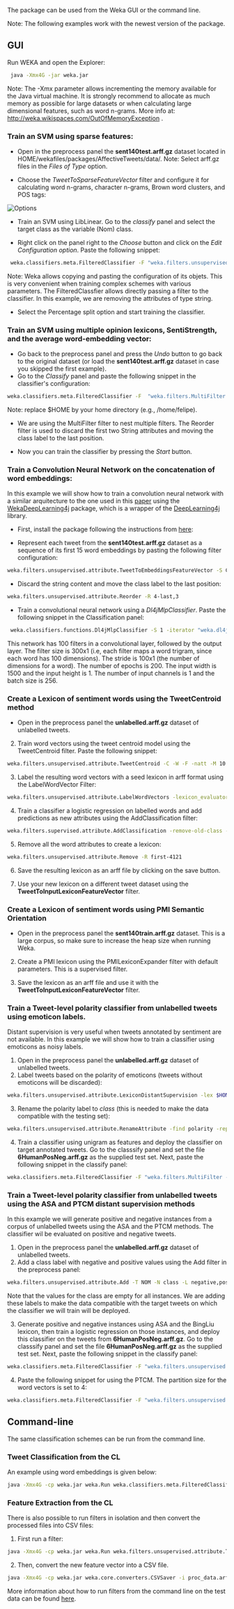 

The package can be used from the Weka GUI or the command line.

Note: The following examples work with the newest version of the package. 

## GUI 

Run WEKA and open the Explorer:  
```bash
 java -Xmx4G -jar weka.jar 
```

Note: The -Xmx parameter allows incrementing the memory available for the Java virtual machine. It is strongly recommend to allocate as much memory as possible for large datasets or when calculating large dimensional features, such as word n-grams. More info at: http://weka.wikispaces.com/OutOfMemoryException .

### Train an SVM using sparse features:

* Open in the preprocess panel the __sent140test.arff.gz__ dataset located in HOME/wekafiles/packages/AffectiveTweets/data/. Note: Select arff.gz files in the *Files of Type* option. 

* Choose the *TweetToSparseFeatureVector* filter and configure it for calculating word n-grams, character n-grams, Brown word clusters, and POS tags:


![Options](img/tweetToSparseOptions.png)


* Train an SVM using LibLinear. Go to the *classify* panel and select the target class as the variable (Nom) class. 
 
* Right click on the panel right to the *Choose* button and click on the *Edit Configuration option*. Paste the following snippet:
 
```bash
 weka.classifiers.meta.FilteredClassifier -F "weka.filters.unsupervised.attribute.RemoveType -T string" -W    weka.classifiers.functions.LibLINEAR -- -S 1 -C 1.0 -E 0.001 -B 1.0 -L 0.1 -I 1000
``` 

 Note: Weka allows copying and pasting the configuration of its objets. This is very convenient when training complex schemes with various parameters.  The FilteredClassfier allows directly  passing a filter to the classifier. In this example, we are removing the attributes of type string.
 
* Select the Percentage split option and start training the classifier. 

### Train an SVM using multiple opinion lexicons, SentiStrength, and the average word-embedding vector:
* Go back to the preprocess panel and press the *Undo* button to go back to the original dataset (or load the __sent140test.arff.gz__ dataset in case you skipped the first example).
* Go to the *Classify* panel and paste the following snippet in the classifier's configuration:

```bash
weka.classifiers.meta.FilteredClassifier -F  "weka.filters.MultiFilter -F \"weka.filters.unsupervised.attribute.TweetToSentiStrengthFeatureVector -L $HOME/wekafiles/packages/AffectiveTweets/lexicons/SentiStrength/english -stemmer weka.core.stemmers.NullStemmer -stopwords-handler \\\"weka.core.stopwords.Null \\\" -I 1 -U -tokenizer \\\"weka.core.tokenizers.TweetNLPTokenizer \\\"\" -F \"weka.filters.unsupervised.attribute.TweetToLexiconFeatureVector -F -D -R -A -T -L -N -P -J -H -Q -stemmer weka.core.stemmers.NullStemmer -stopwords-handler \\\"weka.core.stopwords.Null \\\" -I 1 -U -tokenizer \\\"weka.core.tokenizers.TweetNLPTokenizer \\\"\" -F \"weka.filters.unsupervised.attribute.TweetToEmbeddingsFeatureVector -S AVERAGE_ACTION -embeddingHandler \\\"affective.core.CSVEmbeddingHandler -K $HOME/wekafiles/packages/AffectiveTweets/resources/w2v.twitter.edinburgh.100d.csv.gz -sep \\\\\\\"\\\\\\\\t\\\\\\\" -I last\\\" -K 15 -stemmer weka.core.stemmers.NullStemmer -stopwords-handler \\\"weka.core.stopwords.Null \\\" -I 1 -U -tokenizer \\\"weka.core.tokenizers.TweetNLPTokenizer \\\"\" -F \"weka.filters.unsupervised.attribute.Reorder -R 4-last,3\"" -W weka.classifiers.functions.LibLINEAR -- -S 1 -C 1.0 -E 0.001 -B 1.0 -L 0.1 -I 1000
```
 Note: replace $HOME by your home directory (e.g., /home/felipe). 

* We are using the MultiFilter filter to nest multiple filters.  The Reorder filter is used to discard the first two String attributes and moving the class label to the last position.

* Now you can train the classifier by pressing the *Start* button. 


### Train a Convolution Neural Network on the concatenation of word embeddings:
In this example we will show how to train a convolution neural network with a similar arquitecture to the one used in this [paper](http://dl.acm.org/citation.cfm?doid=2766462.2767830) using the [WekaDeepLearning4j](https://deeplearning.cms.waikato.ac.nz/) package, which is a wrapper of the [DeepLearning4j](https://deeplearning4j.org/) library. 

* First, install the package following the instructions from [here](https://deeplearning.cms.waikato.ac.nz/install/):


* Represent each tweet from the __sent140test.arff.gz__  dataset as a sequence of its first 15 word embeddings by pasting the following filter configuration:

```bash
weka.filters.unsupervised.attribute.TweetToEmbeddingsFeatureVector -S CONCATENATE_ACTION -embeddingHandler "affective.core.CSVEmbeddingHandler -K $HOME/wekafiles/wekafiles/packages/AffectiveTweets/resources/w2v.twitter.edinburgh.100d.csv.gz -sep \"\\t\" -I last" -K 15 -stemmer weka.core.stemmers.NullStemmer -stopwords-handler "weka.core.stopwords.Null " -I 1 -U -tokenizer "weka.core.tokenizers.TweetNLPTokenizer "

```

* Discard the string content and move the class label to the last position:

```bash
weka.filters.unsupervised.attribute.Reorder -R 4-last,3
```

* Train a convolutional neural network using a *Dl4jMlpClassifier*. Paste the following snippet in the Classification panel: 

```bash
 weka.classifiers.functions.Dl4jMlpClassifier -S 1 -iterator "weka.dl4j.iterators.ConvolutionalInstancesIterator -height 1 -numChannels 1 -bs 256 -width 1500" -layers "weka.dl4j.layers.ConvolutionLayer -nFilters 100 -activation identity -adamMeanDecay 0.9 -adamVarDecay 0.999 -biasInit 1.0 -biasL1 0.0 -biasL2 0.0 -blr 0.01 -mode Truncate -cudnnAlgoMode PREFER_FASTEST -dist \"weka.dl4j.distribution.NormalDistribution -mean 0.001 -std 1.0\" -dropout 0.0 -epsilon 1.0E-6 -gradientNormalization None -gradNormThreshold 1.0 -kernelSizeX 300 -kernelSizeY 1 -L1 0.0 -L2 0.0 -name \"Convolution layer\" -lr 0.01 -momentum 0.9 -paddingX 0 -paddingY 0 -rho 0.0 -rmsDecay 0.95 -strideX 100 -strideY 1 -updater NESTEROVS -weightInit XAVIER" -layers "weka.dl4j.layers.OutputLayer -activation softmax -adamMeanDecay 0.9 -adamVarDecay 0.999 -biasInit 1.0 -biasL1 0.0 -biasL2 0.0 -blr 0.01 -dist \"weka.dl4j.distribution.NormalDistribution -mean 0.001 -std 1.0\" -dropout 0.0 -epsilon 1.0E-6 -gradientNormalization None -gradNormThreshold 1.0 -L1 0.0 -L2 0.0 -name \"Output layer\" -lr 0.01 -lossFn LossMCXENT() -momentum 0.9 -rho 0.0 -rmsDecay 0.95 -updater NESTEROVS -weightInit XAVIER" -logFile weka.log -numEpochs 200 -algorithm STOCHASTIC_GRADIENT_DESCENT
```


This network has 100 filters in a convolutional layer, followed by the output layer. The filter size is 300x1 (i.e, each filter maps a word trigram, since each word has 100 dimensions). The stride is 100x1 (the number of dimensions for a word). The number of epochs is 200. The input width is 1500 and the input height is 1. The number of input channels is 1 and the batch size is 256.


### Create a Lexicon of sentiment words using the TweetCentroid method

* Open in the preprocess panel the __unlabelled.arff.gz__ dataset of unlabelled tweets. 

2. Train word vectors using the tweet centroid model using the TweetCentroid filter. Paste the following snippet:

```bash
weka.filters.unsupervised.attribute.TweetCentroid -C -W -F -natt -M 10 -N 10 -H $HOME/wekafiles/packages/AffectiveTweets/resources/50mpaths2.txt.gz -stemmer weka.core.stemmers.NullStemmer -stopwords-handler "weka.core.stopwords.Null " -I 1 -U -tokenizer "weka.core.tokenizers.TweetNLPTokenizer "


```

3. Label the resulting word vectors with a seed lexicon in arff format using the LabelWordVector Filter:

```bash
weka.filters.unsupervised.attribute.LabelWordVectors -lexicon_evaluator "affective.core.ArffLexiconWordLabeller -lexiconFile $HOME/wekafiles/packages/AffectiveTweets/lexicons/arff_lexicons/metaLexEmo.arff -B MetaLexEmo -A 1 -lex-stemmer weka.core.stemmers.NullStemmer" -U -I last
```

4. Train a classifier a logistic regression on labelled words and add predictions as new attributes using the AddClassification filter:

```bash
weka.filters.supervised.attribute.AddClassification -remove-old-class -distribution -W "weka.classifiers.meta.FilteredClassifier -F \"weka.filters.unsupervised.attribute.RemoveType -T string\" -W weka.classifiers.functions.LibLINEAR -- -S 7 -C 1.0 -E 0.001 -B 1.0 -P -L 0.1 -I 1000"
```

5. Remove all the word attributes to create a lexicon:

```bash
weka.filters.unsupervised.attribute.Remove -R first-4121
```

6. Save the resulting lexicon as an arff file by clicking on the save button.

7. Use your new lexicon on a different tweet dataset using the __TweetToInputLexiconFeatureVector__ filter.



### Create a Lexicon of sentiment words using PMI Semantic Orientation
* Open in the preprocess panel the __sent140train.arff.gz__ dataset. This is a large corpus, so make sure to increase the heap size when running Weka.

2. Create a PMI lexicon using the PMILexiconExpander filter with default parameters. This is a supervised filter.

3. Save the lexicon as an arff file and use it with the __TweetToInputLexiconFeatureVector__ filter.


### Train a Tweet-level polarity classifier from unlabelled tweets using emoticon labels.

Distant supervision is very useful when tweets annotated by sentiment are not available. In this example we will show how to train a classifier using emoticons as noisy labels.

1. Open in the preprocess panel the __unlabelled.arff.gz__ dataset of unlabelled tweets. 
2. Label tweets based on the polarity of emoticons (tweets without emoticons will be discarded):

```bash
weka.filters.unsupervised.attribute.LexiconDistantSupervision -lex $HOME/wekafiles/packages/AffectiveTweets/lexicons/arff_lexicons/emoticons.arff -polatt polarity -negval negative -posval positive -removeMatchingWord -I 1 -tokenizer "weka.core.tokenizers.TweetNLPTokenizer " 
```
3. Rename the polarity label to *class* (this is needed to make the data compatible with the testing set):

```bash
weka.filters.unsupervised.attribute.RenameAttribute -find polarity -replace class -R last
```

4. Train a classifier using unigram as features and deploy the classifier on target annotated tweets. Go to the classsify panel and set the file __6HumanPosNeg.arff.gz__ as the supplied test set. Next, paste the following snippet in the classify panel:


```bash
weka.classifiers.meta.FilteredClassifier -F "weka.filters.MultiFilter -F \"weka.filters.unsupervised.attribute.TweetToSparseFeatureVector -E 5 -D 3 -I 0 -F -M 0 -G 0 -taggerFile $HOME/wekafiles/packages/AffectiveTweets/resources/model.20120919 -wordClustFile $HOME/wekafiles/packages/AffectiveTweets/resources/50mpaths2.txt.gz -Q 1 -stemmer weka.core.stemmers.NullStemmer -stopwords-handler \\\"weka.core.stopwords.Null \\\" -I 1 -U -tokenizer \\\"weka.core.tokenizers.TweetNLPTokenizer \\\"\" -F \"weka.filters.unsupervised.attribute.Reorder -R 3-last,2\"" -W weka.classifiers.functions.LibLINEAR -- -S 7 -C 1.0 -E 0.001 -B 1.0 -P -L 0.1 -I 1000
```

### Train a Tweet-level polarity classifier from unlabelled tweets using the ASA and PTCM distant supervision methods

In this example we will generate positive and negative instances from a corpus of unlabelled tweets using the ASA and the PTCM methods. The classifier wil be evaluated on positive and negative tweets.

1. Open in the preprocess panel the __unlabelled.arff.gz__ dataset of unlabelled tweets. 
2. Add a class label with negative and positive values using the Add filter in the preprocess panel:

```bash
weka.filters.unsupervised.attribute.Add -T NOM -N class -L negative,positive -C last
```
Note that the values for the class are empty for all instances. We are adding these labels to make the data compatible with the target tweets on which the classifier we will train will be deployed.


3. Generate positive and negative instances using ASA and the BingLiu lexicon, then train a logistic regression on those instances, and deploy this classifier on the tweets from __6HumanPosNeg.arff.gz__. Go to the classsify panel and set the file __6HumanPosNeg.arff.gz__ as the supplied test set. Next, paste the following snippet in the classify panel:
 
```bash
weka.classifiers.meta.FilteredClassifier -F "weka.filters.unsupervised.attribute.ASA -C -W -lex $HOME/wekafiles/packages/AffectiveTweets/lexicons/arff_lexicons/BingLiu.arff -M 10 -nneg 1000 -npos 1000 -polatt polarity -negval negative -posval positive -R 1 -A 10 -H $HOME/wekafiles/packages/AffectiveTweets/resources/50mpaths2.txt.gz -stemmer weka.core.stemmers.NullStemmer -stopwords-handler \"weka.core.stopwords.Null \" -I 1 -U -tokenizer \"weka.core.tokenizers.TweetNLPTokenizer \"" -W weka.classifiers.functions.LibLINEAR -- -S 7 -C 1.0 -E 0.001 -B 1.0 -P -L 0.1 -I 1000
```

4. Paste the following snippet for using the PTCM. The partition size for the word vectors is set to 4: 

```bash
weka.classifiers.meta.FilteredClassifier -F "weka.filters.unsupervised.attribute.PTCM -C -W -lex $HOME/wekafiles/packages/AffectiveTweets/lexicons/arff_lexicons/BingLiu.arff -M 4 -N 4 -A 10 -H /Users/admin/wekafiles/packages/AffectiveTweets/resources/50mpaths2.txt.gz -stemmer weka.core.stemmers.NullStemmer -stopwords-handler \"weka.core.stopwords.Null \" -I 1 -U -tokenizer \"weka.core.tokenizers.TweetNLPTokenizer \"" -W weka.classifiers.functions.LibLINEAR -- -S 7 -C 1.0 -E 0.001 -B 1.0 -P -L 0.1 -I 1000
```

## Command-line 

The same classification schemes can be run from the command line. 

### Tweet Classification from the CL
An example using word embeddings is given below:

```bash
java -Xmx4G -cp weka.jar weka.Run weka.classifiers.meta.FilteredClassifier  -t $HOME/wekafiles/packages/AffectiveTweets/data/sent140test.arff.gz -split-percentage 66 -F  "weka.filters.MultiFilter -F \"weka.filters.unsupervised.attribute.TweetToSentiStrengthFeatureVector -L $HOME/wekafiles/packages/AffectiveTweets/lexicons/SentiStrength/english -stemmer weka.core.stemmers.NullStemmer -stopwords-handler \\\"weka.core.stopwords.Null \\\" -I 1 -U -tokenizer \\\"weka.core.tokenizers.TweetNLPTokenizer \\\"\" -F \"weka.filters.unsupervised.attribute.TweetToLexiconFeatureVector -F -D -R -A -T -L -N -P -J -H -Q -stemmer weka.core.stemmers.NullStemmer -stopwords-handler \\\"weka.core.stopwords.Null \\\" -I 1 -U -tokenizer \\\"weka.core.tokenizers.TweetNLPTokenizer \\\"\" -F \"weka.filters.unsupervised.attribute.TweetToEmbeddingsFeatureVector -S AVERAGE_ACTION -embeddingHandler \\\"affective.core.CSVEmbeddingHandler -K $HOME/wekafiles/packages/AffectiveTweets/resources/w2v.twitter.edinburgh.100d.csv.gz -sep \\\\\\\"\\\\\\\\t\\\\\\\" -I last\\\" -K 15 -stemmer weka.core.stemmers.NullStemmer -stopwords-handler \\\"weka.core.stopwords.Null \\\" -I 1 -U -tokenizer \\\"weka.core.tokenizers.TweetNLPTokenizer \\\"\" -F \"weka.filters.unsupervised.attribute.Reorder -R 4-last,3\"" -W weka.classifiers.functions.LibLINEAR -- -S 1 -C 1.0 -E 0.001 -B 1.0 -L 0.1 -I 1000
```

### Feature Extraction from the CL
There is also possible to run filters in isolation and then convert the processed files into CSV files:

1. First run a filter:
```bash
java -Xmx4G -cp weka.jar weka.Run weka.filters.unsupervised.attribute.TweetToInputLexiconFeatureVector  -i  $HOME/wekafiles/packages/AffectiveTweets/data/sent140test.arff.gz -o proc_data.arff -lexicon_evaluator "affective.core.ArffLexiconEvaluator -lexiconFile /Users/admin/wekafiles/packages/AffectiveTweets/lexicons/arff_lexicons/NRC-AffectIntensity-Lexicon.arff -B NRC-Affect-Intensity -A 1 -lex-stemmer weka.core.stemmers.NullStemmer" -stemmer weka.core.stemmers.NullStemmer -stopwords-handler "weka.core.stopwords.Null " -I 1 -U -tokenizer "weka.core.tokenizers.TweetNLPTokenizer "
```

2. Then, convert the new feature vector into a CSV file.
```bash
java -Xmx4G -cp weka.jar weka.core.converters.CSVSaver -i proc_data.arff -o proc_data.csv 
```

More information about how to run filters from the command line on the test data can be found [here](https://weka.wikispaces.com/Batch+filtering).


